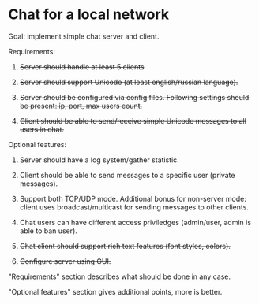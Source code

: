Chat for a local network
========

Goal: implement simple chat server and client.

Requirements:

1. ~~Server should handle at least 5 clients~~

2. ~~Server should support Unicode (at least english/russian language).~~

3. ~~Server should be configured via config files. Following settings should be present: ip, port, max users count.~~

4. ~~Client should be able to send/receive simple Unicode messages to all users in chat.~~


Optional features:

1. Server should have a log system/gather statistic.

2. Client should be able to send messages to a specific user (private messages).

3. Support both TCP/UDP mode. Additional bonus for non-server mode: client uses broadcast/multicast for sending messages to other clients.

4. Chat users can have different access priviledges (admin/user, admin is able to ban user).

5. ~~Chat client should support rich text features (font styles, colors).~~

6. ~~Configure server using GUI.~~

"Requirements" section describes what should be done in any case.

"Optional features" section gives additional points, more is better.